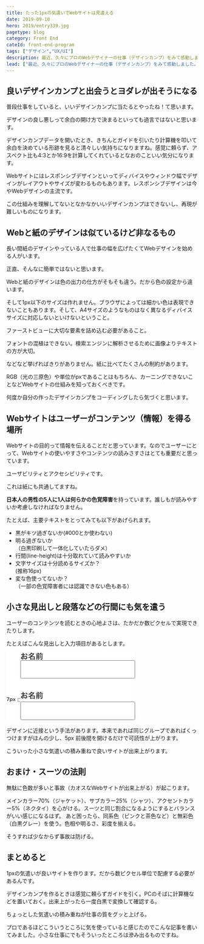 ```yaml
---
title: たった1pxの気遣いでWebサイトは見違える
date: 2019-09-10
hero: 2019/entry339.jpg
pagetype: blog
category: Front End
cateId: front-end-program
tags: ["デザイン","UX/UI"]
description: 最近、久々にプロのWebデザイナーの仕事（デザインカンプ）をみて感動しました。そこで私が普段、1px単位で気をつけていることを書き記してみました。わずか数ピクセルで見やすさ、余白の心地よさが変わります。
lead: ["最近、久々にプロのWebデザイナーの仕事（デザインカンプ）をみて感動しました。そこで私が普段、1px単位で気をつけていることを書き記してみました。わずか数ピクセルで見やすさ、余白の心地よさが変わります。"]
---
```

## 良いデザインカンプと出会うとヨダレが出そうになる
普段仕事をしていると、いいデザインカンプに当たるとやったね！て思います。

デザインの良し悪しって余白の開け方で決まるといっても過言ではないと思います。

デザインカンプデータを開いたとき、きちんとガイドを引いたり計算機を叩いて余白を決めている形跡を見ると清々しい気持ちになりますね。感覚に頼らず、アスペクト比も4:3とか16:9を計算してくれているとなおのこといい気分になります。

Webサイトにはレスポンシブデザインといってディバイスやウィンドウ幅でデザインがレイアウトやサイズが変わるものもあります。レスポンシブデザインは今やWebデザインの主流です。

この仕組みを理解してないとなかなかいいデザインカンプはできないし、再現が難しいものになります。

## Webと紙のデザインは似ているけど非なるもの
長い間紙のデザインやっている人で仕事の幅を広げたくてWebデザインを始める人がいます。

正直、そんなに簡単ではないと思います。

Webと紙のデザインは色の出力の仕方がそもそも違う。だから色の設定から違います。

そして1px以下のサイズは作れません。ブラウザによっては細かい色は表現できないこともあります。そして、A4サイズのようなものはなく異なるディバイスサイズに対応しないといけないということ。

ファーストビューに大切な要素を詰め込む必要があること。

フォントの混植はできない。検索エンジンに解析させるために画像よりテキストの方が大切。

などなど挙げればきりがありません。紙に比べてたくさんの制約があります。

RGB（光の三原色）や単位がpxであることはもちろん、カーニングできないことなどWebサイトの仕組みを知っておくべきです。

何度か自分の作ったデザインカンプをコーディングしたら気づくと思います。

## Webサイトはユーザーがコンテンツ（情報）を得る場所
Webサイトの目的って情報を伝えることだと思っています。なのでユーザーにとって、Webサイトの使いやすさやコンテンツの読みさすさはとても重要だと思っています。

ユーザビリティとアクセシビリティです。

これは紙にも共通してますね。

**日本人の男性の5人に1人は何らかの色覚障害**を持っています。誰しもが読みやすいか考慮しなければなりません。

たとえば、主要テキストをとってみても以下があげられます。

* 黒がキツ過ぎないか(#000とか使わない)
* 明る過ぎないか<br>（白黒印刷して一体化していたらダメ）
* 行間(line-height)は十分取れていて読みやすいか
* 文字サイズは十分読めるサイズか？<br>(推称16px)
* 変な色使ってないか？<br>（一部の色覚障害者には認識できない色もある）

## 小さな見出しと段落などの行間にも気を遣う
ユーザーのコンテンツを読むときの心地よさは、たかだか数ピクセルで実現できたりします。

たとえばこんな見出しと入力項目があるとします。

![小さな見出しと段落などの行間にも気を遣う](./images/2019/entry339-1.png)

デザインに近接という手法があります。本来であれば同じグループであればくっつけますがほんの少し、5px 前後間を開けるだけで可読性が上がります。

こういった小さな気遣いの積み重ねで良いサイトが出来上がります。

## おまけ・スーツの法則
無駄に色数が多いと事故（カオスなWebサイトが出来上がる）が起こります。

メインカラー70%（ジャケット）、サブカラー25%（シャツ）、アクセントカラー5%（ネクタイ）を心がける。スーツと同じ割合になるようにするとバランスがいい感じになるはず。
あと困ったら、同系色（ピンクと茶色など）と無彩色（白黒グレー）を使う。色相や明るさ、彩度を揃える。

そうすれば少なからず事故は防げる。

## まとめると
1pxの気遣いが良いサイトを作ります。だから数ピクセル単位で配慮する必要があるんです。

デザインカンプを作るときは感覚に頼らずガイドを引く。PCのそばに計算機などを置いておく。出来上がったら一度白黒で変換して確認する。

ちょっとした気遣いの積み重ねが仕事の質をグッと上げる。

プロであるほどこういうところに気を使っていると感じたのでこんな記事を書いてみました。小さな仕事にでもそういったところは滲み出るものですね。
